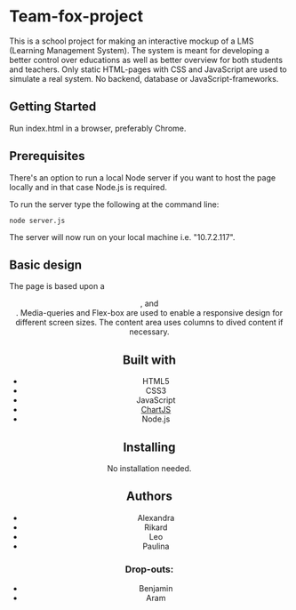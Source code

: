 # Team-fox-project
This is a school project for making an interactive mockup of a LMS (Learning Management System). The system is meant for developing a better control over educations as well as better overview for both students and teachers. Only static HTML-pages with CSS and JavaScript are used to simulate a real system. No backend, database or JavaScript-frameworks. 

## Getting Started
Run index.html in a browser, preferably Chrome. 

## Prerequisites
There's an option to run a local Node server if you want to host the page locally and in that case Node.js is required. 

To run the server type the following at the command line:

```
node server.js

```
The server will now run on your local machine i.e. "10.7.2.117". 

## Basic design
The page is based upon a <header>, <content> and <footer>. Media-queries and Flex-box are used to enable a responsive design for different screen sizes. The content area uses columns to dived content if necessary. 

## Built with
- HTML5
- CSS3
- JavaScript
- [ChartJS](http://www.chartjs.org)
- Node.js

## Installing
No installation needed.

## Authors 
- Alexandra
- Rikard
- Leo
- Paulina

### Drop-outs:
- Benjamin
- Aram